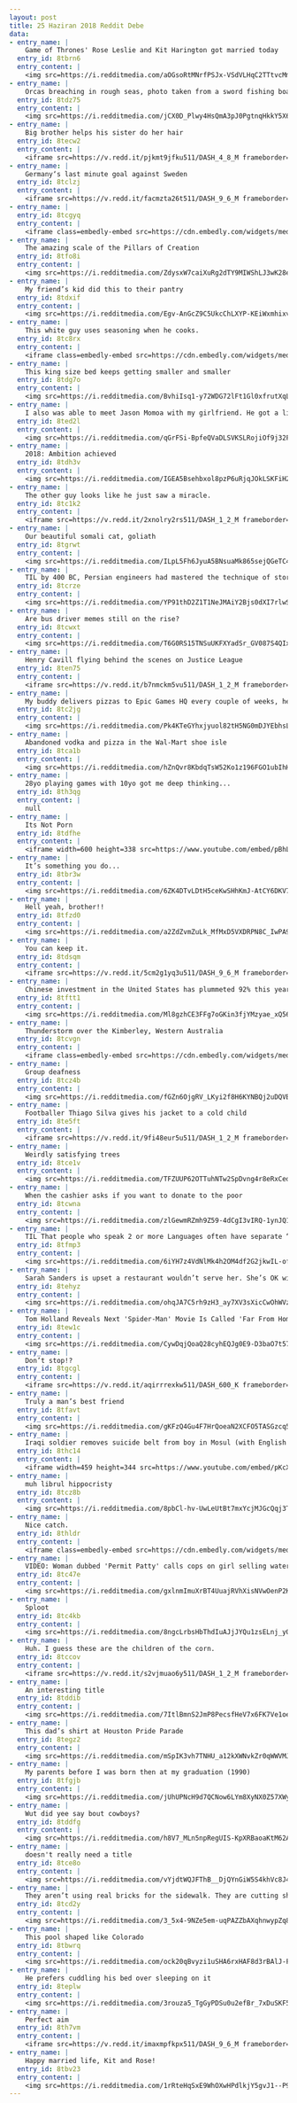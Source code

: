 ```yaml
---
layout: post
title: 25 Haziran 2018 Reddit Debe
data:
- entry_name: |
    Game of Thrones' Rose Leslie and Kit Harington got married today
  entry_id: 8tbrn6
  entry_content: |
    <img src=https://i.redditmedia.com/aOGsoRtMNrfPSJx-VSdVLHqC2TTtvcMm5nfHGK4sUmE.jpg?s=cb5025791737898c4439184744fc4578 frameborder=0>
- entry_name: |
    Orcas breaching in rough seas, photo taken from a sword fishing boat off the coast of Nova Scotia
  entry_id: 8tdz75
  entry_content: |
    <img src=https://i.redditmedia.com/jCX0D_Plwy4HsQmA3pJ0PgtnqHkkY5X6QAtLD-vujhY.jpg?s=1242fed12ecff81ef95d4ceda1e10099 frameborder=0>
- entry_name: |
    Big brother helps his sister do her hair
  entry_id: 8tecw2
  entry_content: |
    <iframe src=https://v.redd.it/pjkmt9jfku511/DASH_4_8_M frameborder=0></iframe>
- entry_name: |
    Germany‘s last minute goal against Sweden
  entry_id: 8tclzj
  entry_content: |
    <iframe src=https://v.redd.it/facmzta26t511/DASH_9_6_M frameborder=0></iframe>
- entry_name: |
  entry_id: 8tcgyq
  entry_content: |
    <iframe class=embedly-embed src=https://cdn.embedly.com/widgets/media.html?src=https%3A%2F%2Fwww.clippituser.tv%2Fc%2Ftwitter%2Fkaqqxn&url=https%3A%2F%2Fwww.clippituser.tv%2Fc%2Fkaqqxn&image=https%3A%2F%2Fclips.clippit.tv%2Fkaqqxn%2Fthumbnail_share.jpg&key=522baf40bd3911e08d854040d3dc5c07&type=text%2Fhtml&schema=clippituser width=600 height=337 scrolling=no frameborder=0 allowfullscreen></iframe>
- entry_name: |
    The amazing scale of the Pillars of Creation
  entry_id: 8tfo8i
  entry_content: |
    <img src=https://i.redditmedia.com/ZdysxW7caiXuRg2dTY9MIWShLJ3wK28echoFT6mHetU.png?s=efa5bc438b94f8e3269f97a451270155 frameborder=0>
- entry_name: |
    My friend’s kid did this to their pantry
  entry_id: 8tdxif
  entry_content: |
    <img src=https://i.redditmedia.com/Egv-AnGcZ9C5UkcChLXYP-KEiWxmhixvEQHmHCPTq_U.jpg?s=f00b153afa00b00a9e8d0e3594a4c5a1 frameborder=0>
- entry_name: |
    This white guy uses seasoning when he cooks.
  entry_id: 8tc8rx
  entry_content: |
    <iframe class=embedly-embed src=https://cdn.embedly.com/widgets/media.html?src=%2F%2Fimgur.com%2Fa%2FDz5zyhw%2Fembed&url=https%3A%2F%2Fimgur.com%2Fa%2FDz5zyhw&image=https%3A%2F%2Fi.imgur.com%2FH5uSDJF.jpg%3Ffb&key=522baf40bd3911e08d854040d3dc5c07&type=text%2Fhtml&schema=imgur width=550 height=550 scrolling=no frameborder=0 allowfullscreen></iframe>
- entry_name: |
    This king size bed keeps getting smaller and smaller
  entry_id: 8tdg7o
  entry_content: |
    <img src=https://i.redditmedia.com/BvhiIsq1-y72WDG72lFt1Gl0xfrutXqLXNn8WItlmzc.jpg?s=8eac928d89594ced43585b4a5aa59865 frameborder=0>
- entry_name: |
    I also was able to meet Jason Momoa with my girlfriend. He got a little too close to her
  entry_id: 8ted2l
  entry_content: |
    <img src=https://i.redditmedia.com/qGrFSi-BpfeQVaDLSVKSLRojiOf9j32FE15HydF1G18.jpg?s=586a178d1f2dd540d3b2330a7d93c9aa frameborder=0>
- entry_name: |
    2018: Ambition achieved
  entry_id: 8tdh3v
  entry_content: |
    <img src=https://i.redditmedia.com/IGEA5Bsehbxol8pzP6uRjqJOkLSKFiH2MqpUMcLzHQQ.jpg?s=a8fc6eab530885f03379beb78a2306b4 frameborder=0>
- entry_name: |
    The other guy looks like he just saw a miracle.
  entry_id: 8tc1k2
  entry_content: |
    <iframe src=https://v.redd.it/2xnolry2rs511/DASH_1_2_M frameborder=0></iframe>
- entry_name: |
    Our beautiful somali cat, goliath
  entry_id: 8tgrwt
  entry_content: |
    <img src=https://i.redditmedia.com/ILpL5Fh6JyuA5BNsuaMk865sejQGeTC4HR7vXctAZnA.jpg?s=90229c510dde26b3ee171a2ae144631f frameborder=0>
- entry_name: |
    TIL by 400 BC, Persian engineers had mastered the technique of storing ice in the middle of summer in the desert.
  entry_id: 8tcrze
  entry_content: |
    <img src=https://i.redditmedia.com/YP91thD2Z1T1NeJMAiY2Bjs0dXI7rlwSQf9FbDEzd8o.jpg?s=edad5c7587136dd46c4895536a44a415 frameborder=0>
- entry_name: |
    Are bus driver memes still on the rise?
  entry_id: 8tcwxt
  entry_content: |
    <img src=https://i.redditmedia.com/T6G0RS15TNSuUKFXYadSr_GV087S4QIxAEnnxhqoOFE.jpg?s=3821da86384cc43b6c9c937c3f6091fe frameborder=0>
- entry_name: |
    Henry Cavill flying behind the scenes on Justice League
  entry_id: 8ten75
  entry_content: |
    <iframe src=https://v.redd.it/b7nmckm5vu511/DASH_1_2_M frameborder=0></iframe>
- entry_name: |
    My buddy delivers pizzas to Epic Games HQ every couple of weeks, he sent me this picture just now
  entry_id: 8tc2jg
  entry_content: |
    <img src=https://i.redditmedia.com/Pk4KTeGYhxjyuol82tH5NG0mDJYEbhsLv_iedxKBtLU.jpg?s=6a40af5d56862f0722bed17d2ddb4a5e frameborder=0>
- entry_name: |
    Abandoned vodka and pizza in the Wal-Mart shoe isle
  entry_id: 8tca1b
  entry_content: |
    <img src=https://i.redditmedia.com/hZnQvr8KbdqTsW52Ko1z196FGO1ubIhHt5LaUH-Bn00.jpg?s=11a385fae7adcb4b2f52192b6ec707fd frameborder=0>
- entry_name: |
    28yo playing games with 10yo got me deep thinking...
  entry_id: 8th3qg
  entry_content: |
    null
- entry_name: |
    Its Not Porn
  entry_id: 8tdfhe
  entry_content: |
    <iframe width=600 height=338 src=https://www.youtube.com/embed/pBhLI3NqnaQ?feature=oembed&enablejsapi=1 frameborder=0 allow=autoplay; encrypted-media allowfullscreen></iframe>
- entry_name: |
    It’s something you do...
  entry_id: 8tbr3w
  entry_content: |
    <img src=https://i.redditmedia.com/6ZK4DTvLDtH5ceKwSHhKmJ-AtCY6DKV7lIdALLSTQXk.jpg?s=4c7304e1708f16bf6cf809ed49660169 frameborder=0>
- entry_name: |
    Hell yeah, brother!!
  entry_id: 8tfzd0
  entry_content: |
    <img src=https://i.redditmedia.com/a2ZdZvmZuLk_MfMxD5VXDRPN8C_IwPA9UsF8zLUKWLA.jpg?s=78d56e3e8481811e0d8e009585a9fdc9 frameborder=0>
- entry_name: |
    You can keep it.
  entry_id: 8tdsqm
  entry_content: |
    <iframe src=https://v.redd.it/5cm2g1yq3u511/DASH_9_6_M frameborder=0></iframe>
- entry_name: |
    Chinese investment in the United States has plummeted 92% this year
  entry_id: 8tftt1
  entry_content: |
    <img src=https://i.redditmedia.com/Ml8gzhCE3FFg7oGKin3fjYMzyae_xQ56e-4Y0BuIKDg.jpg?s=1a1a843199d1eb5087b26c34de0d584e frameborder=0>
- entry_name: |
    Thunderstorm over the Kimberley, Western Australia
  entry_id: 8tcvgn
  entry_content: |
    <iframe class=embedly-embed src=https://cdn.embedly.com/widgets/media.html?src=https%3A%2F%2Fgfycat.com%2Fifr%2FHeartyDeadlyFruitbat&url=https%3A%2F%2Fgfycat.com%2FHeartyDeadlyFruitbat&image=https%3A%2F%2Fthumbs.gfycat.com%2FHeartyDeadlyFruitbat-size_restricted.gif&key=522baf40bd3911e08d854040d3dc5c07&type=text%2Fhtml&schema=gfycat width=600 height=338 scrolling=no frameborder=0 allowfullscreen></iframe>
- entry_name: |
    Group deafness
  entry_id: 8tcz4b
  entry_content: |
    <img src=https://i.redditmedia.com/fGZn6OjgRV_LKyi2f8H6KYNBQj2uDQVBmCl2gkroIms.png?s=5f0cda14acbdac45def9392ad5331ab1 frameborder=0>
- entry_name: |
    Footballer Thiago Silva gives his jacket to a cold child
  entry_id: 8te5ft
  entry_content: |
    <iframe src=https://v.redd.it/9fi48eur5u511/DASH_1_2_M frameborder=0></iframe>
- entry_name: |
    Weirdly satisfying trees
  entry_id: 8tce1v
  entry_content: |
    <img src=https://i.redditmedia.com/TFZUUP62OTTuhNTw2SpDvng4r8eRxCed47lBx4AwkZo.jpg?s=d6511957571030c4e8cddc274d3c89eb frameborder=0>
- entry_name: |
    When the cashier asks if you want to donate to the poor
  entry_id: 8tcwna
  entry_content: |
    <img src=https://i.redditmedia.com/zlGewmRZmh9Z59-4dCgI3vIRQ-1ynJQ1NiB-ckd8s4Q.jpg?s=ed0c01cd584f818fea794ded66337dff frameborder=0>
- entry_name: |
    TIL That people who speak 2 or more Languages often have separate “Assigned” Personalities for those Languages.
  entry_id: 8tfmp3
  entry_content: |
    <img src=https://i.redditmedia.com/6iYH7z4VdNlMk4h2OM4df2G2jkwIL-ofDki78-2mXOc.jpg?s=e892aa0d0e5c18d2866397cc3182fc3b frameborder=0>
- entry_name: |
    Sarah Sanders is upset a restaurant wouldn’t serve her. She’s OK with it happening to gays
  entry_id: 8tehyz
  entry_content: |
    <img src=https://i.redditmedia.com/ohqJA7C5rh9zH3_ay7XV3sXicCwOhWVzWaYHW_3uLn8.jpg?s=a75bdf4489ac991399aff5b55cf54008 frameborder=0>
- entry_name: |
    Tom Holland Reveals Next 'Spider-Man' Movie Is Called 'Far From Home'
  entry_id: 8tew1c
  entry_content: |
    <img src=https://i.redditmedia.com/CywDqjQoaQ28cyhEQJg0E9-D3baO7t57-VA6Pvenwb0.jpg?s=e1fbeaf274ae2edc0ee261811c4831f8 frameborder=0>
- entry_name: |
    Don’t stop!?
  entry_id: 8tgcgl
  entry_content: |
    <iframe src=https://v.redd.it/aqirrrexkw511/DASH_600_K frameborder=0></iframe>
- entry_name: |
    Truly a man’s best friend
  entry_id: 8tfavt
  entry_content: |
    <img src=https://i.redditmedia.com/gKFzQ4Gu4F7HrQoeaN2XCFO5TASGzcq5Mm5IgvBkJUE.jpg?s=162ff5955d6a4788b9628b0739f9e920 frameborder=0>
- entry_name: |
    Iraqi soldier removes suicide belt from boy in Mosul (with English subtitles)
  entry_id: 8thc14
  entry_content: |
    <iframe width=459 height=344 src=https://www.youtube.com/embed/pKcXx4PxGvE?feature=oembed&enablejsapi=1 frameborder=0 allow=autoplay; encrypted-media allowfullscreen></iframe>
- entry_name: |
    muh librul hippocristy
  entry_id: 8tcz8b
  entry_content: |
    <img src=https://i.redditmedia.com/8pbCl-hv-UwLeUtBt7mxYcjMJGcQqj3TqvJ4PU1vYIM.jpg?s=e8ee331222bd81114dcb47131abcb333 frameborder=0>
- entry_name: |
    Nice catch.
  entry_id: 8thldr
  entry_content: |
    <iframe class=embedly-embed src=https://cdn.embedly.com/widgets/media.html?src=https%3A%2F%2Fgfycat.com%2Fifr%2FAbandonedVainAttwatersprairiechicken&url=https%3A%2F%2Fgfycat.com%2FAbandonedVainAttwatersprairiechicken&image=https%3A%2F%2Fthumbs.gfycat.com%2FAbandonedVainAttwatersprairiechicken-size_restricted.gif&key=2aa3c4d5f3de4f5b9120b660ad850dc9&type=text%2Fhtml&schema=gfycat width=600 height=1079 scrolling=no frameborder=0 allowfullscreen></iframe>
- entry_name: |
    VIDEO: Woman dubbed 'Permit Patty' calls cops on girl selling water in San Francisco
  entry_id: 8tc47e
  entry_content: |
    <img src=https://i.redditmedia.com/gxlnmImuXrBT4UuajRVhXisNVwOenP2K3srq-fD6XOE.jpg?s=e9c599280a37f652f8ada983a2c5256f frameborder=0>
- entry_name: |
    Sploot
  entry_id: 8tc4kb
  entry_content: |
    <img src=https://i.redditmedia.com/8ngcLrbsHbThdIuAJjJYQu1zsELnj_y0gHT9coZ7wtw.jpg?s=79174d379ef58e260178d677e7599d1e frameborder=0>
- entry_name: |
    Huh. I guess these are the children of the corn.
  entry_id: 8tccov
  entry_content: |
    <iframe src=https://v.redd.it/s2vjmuao6y511/DASH_1_2_M frameborder=0></iframe>
- entry_name: |
    An interesting title
  entry_id: 8tddib
  entry_content: |
    <img src=https://i.redditmedia.com/7ItlBmnS2JmP8PecsfHeV7x6FK7Ve1oeh6l_ZOMnrAI.jpg?s=7ce817b746ad20e4370ed1f9e39dd6d7 frameborder=0>
- entry_name: |
    This dad’s shirt at Houston Pride Parade
  entry_id: 8tegz2
  entry_content: |
    <img src=https://i.redditmedia.com/mSpIK3vh7TNHU_a12kXWNvkZr0qWWVMJM-6Um8gVtb4.jpg?s=f082d6e990726a611769e4ef19cbe33e frameborder=0>
- entry_name: |
    My parents before I was born then at my graduation (1990)
  entry_id: 8tfgjb
  entry_content: |
    <img src=https://i.redditmedia.com/jUhUPNcH9d7QCNow6LYm8XyNX0Z57XWy8vlYwk8JIXo.jpg?s=4fa908e832d160d42c4097750ce5ee20 frameborder=0>
- entry_name: |
    Wut did yee say bout cowboys?
  entry_id: 8tddfg
  entry_content: |
    <img src=https://i.redditmedia.com/h8V7_MLn5npRegUIS-KpXRBaoaKtM62APs95lGh7ptk.jpg?s=c933e6d8630c2739cee5198049c0dcc9 frameborder=0>
- entry_name: |
    doesn't really need a title
  entry_id: 8tce8o
  entry_content: |
    <img src=https://i.redditmedia.com/vYjdtWQJFThB__DjQYnGiW5S4khVc8J42r6jnwLC2sw.png?s=1da728d868264b1794480140f5784bf3 frameborder=0>
- entry_name: |
    They aren’t using real bricks for the sidewalk. They are cutting shapes into the concrete and painting it.
  entry_id: 8tcd2y
  entry_content: |
    <img src=https://i.redditmedia.com/3_5x4-9NZe5em-uqPAZZbAXqhnwypZq8Arvi3P2AFxs.jpg?s=922219d9155d1a6e9940e8d25ba2f45f frameborder=0>
- entry_name: |
    This pool shaped like Colorado
  entry_id: 8tbwrq
  entry_content: |
    <img src=https://i.redditmedia.com/ock20qBvyzi1uSHA6rxHAF8d3rBAlJ-FkBYgBW7bLWw.jpg?s=d18556101c2a69a4e7f596860dced606 frameborder=0>
- entry_name: |
    He prefers cuddling his bed over sleeping on it
  entry_id: 8teplw
  entry_content: |
    <img src=https://i.redditmedia.com/3rouza5_TgGyPDSu0u2efBr_7xDuSKF5ulwjbdKPCj0.jpg?s=b13fc6c09de55876e37b6c8253ebf8ec frameborder=0>
- entry_name: |
    Perfect aim
  entry_id: 8th7vm
  entry_content: |
    <iframe src=https://v.redd.it/imaxmpfkpx511/DASH_9_6_M frameborder=0></iframe>
- entry_name: |
    Happy married life, Kit and Rose!
  entry_id: 8tbv23
  entry_content: |
    <img src=https://i.redditmedia.com/1rRteHqSxE9WhOXwHPdlkjY5gvJ1--P9D7a_pOl7Fcs.jpg?s=934b06955da4c01ce2337c5f6d073a78 frameborder=0>
---
```

